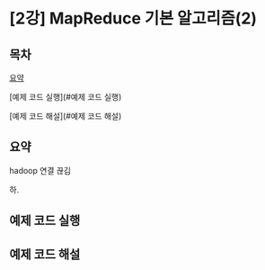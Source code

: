 # [2강] MapReduce 기본 알고리즘(2)

## 목차

[요약](#요약)

[예제 코드 실행](#예제 코드 실행)

[예제 코드 해설](#예제 코드 해설)



## 요약

hadoop 연결 끊김

하.



## 예제 코드 실행



## 예제 코드 해설



